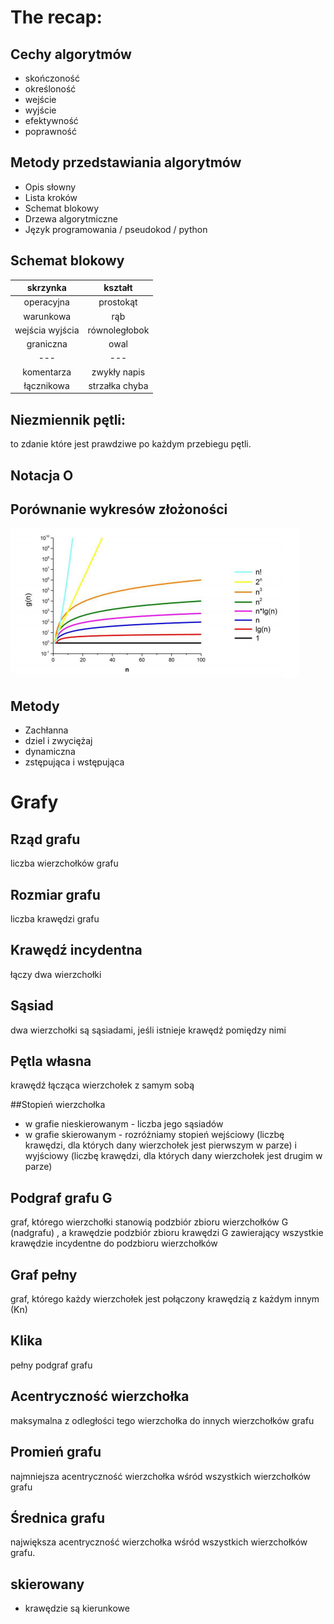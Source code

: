 # The recap:

## Cechy algorytmów 
 - skończoność 
 - określoność 
 - wejście 
 - wyjście 
 - efektywność 
 - poprawność 

## Metody przedstawiania algorytmów 
 - Opis słowny 
 - Lista kroków 
 - Schemat blokowy 
 - Drzewa algorytmiczne 
 - Język programowania / pseudokod / python 

## Schemat blokowy 
 |**skrzynka** | **kształt**| 
 |:---:|:---:|
 |operacyjna | prostokąt|
 |warunkowa | rąb |
 |wejścia wyjścia | równoległobok |  
 |graniczna| owal |
 | ---| ---|
 |komentarza| zwykły napis |
 |łącznikowa| strzałka chyba | 

 ## Niezmiennik pętli:
 to zdanie które jest prawdziwe po każdym przebiegu pętli. 

## Notacja O 


## Porównanie wykresów złożoności
 ![wykresy złożoności](złożoność.PNG)


## Metody 
 - Zachłanna 
 - dziel i zwyciężaj 
 - dynamiczna 
 - zstępująca i wstępująca  

# Grafy 

## Rząd grafu 
  liczba wierzchołków grafu

## Rozmiar grafu 
 liczba krawędzi grafu

## Krawędź incydentna 
łączy dwa wierzchołki 

## Sąsiad 
dwa wierzchołki są sąsiadami, jeśli istnieje krawędź pomiędzy nimi

## Pętla własna 
krawędź łącząca wierzchołek z samym sobą

##Stopień wierzchołka
- w grafie nieskierowanym - liczba jego sąsiadów
- w grafie skierowanym - rozróżniamy stopień wejściowy (liczbę krawędzi, dla których dany wierzchołek jest pierwszym w parze) i wyjściowy (liczbę krawędzi, dla których dany wierzchołek jest drugim w parze)

## Podgraf grafu G 
graf, którego wierzchołki stanowią podzbiór zbioru wierzchołków G (nadgrafu) , a krawędzie podzbiór zbioru krawędzi G zawierający wszystkie krawędzie incydentne do podzbioru wierzchołków

## Graf pełny 
graf, którego każdy wierzchołek jest połączony krawędzią z każdym innym (Kn)

## Klika 
pełny podgraf grafu

## Acentryczność wierzchołka 
maksymalna z odległości tego wierzchołka do innych wierzchołków grafu


## Promień grafu 
najmniejsza acentryczność wierzchołka wśród wszystkich wierzchołków grafu

##  Średnica grafu 
największa acentryczność wierzchołka wśród wszystkich wierzchołków grafu.


## skierowany 
 - krawędzie są kierunkowe  